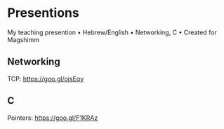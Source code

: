 # Presentions
My teaching presention • Hebrew/English • Networking, C • Created for Magshimm

## Networking
TCP: https://goo.gl/ojsEqy

## C
Pointers: https://goo.gl/F1KRAz
